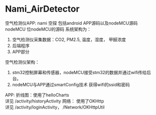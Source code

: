 # Nami_AirDetector
空气检测仪APP: nami 空探
包括android APP源码以及nodeMCU源码
<br>nodeMCU 位nodeMCU的源码
系统架构为：
1. 空气检测仪采集数据：CO2, PM2.5, 温度，湿度， 甲醛浓度
2. 后端程序
3. APP部分

空气检测仪架构：
1. stm32控制屏幕和传感器，nodeMCU接受stm32的数据并通过wifi传给后台。
2. nodeMCU与APP通过smartConfig技术 获得wifi的ssid和密码

APP:
折线图：使用了helloCharts
<br>详见 /activity/historyActivity
网络： 使用了OKHttp
<br>详见 /activity/loginActivity， /Network/OKHttpUtil
